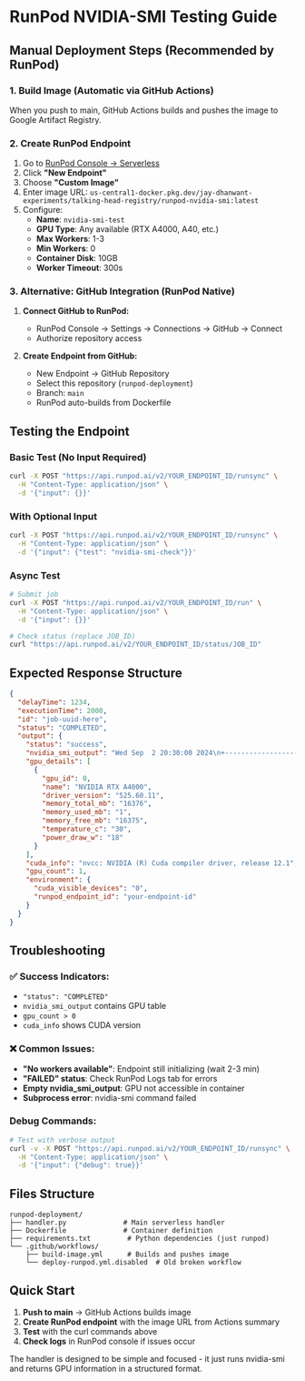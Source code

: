 # RunPod NVIDIA-SMI Testing Guide

## Manual Deployment Steps (Recommended by RunPod)

### 1. Build Image (Automatic via GitHub Actions)
When you push to main, GitHub Actions builds and pushes the image to Google Artifact Registry.

### 2. Create RunPod Endpoint
1. Go to [RunPod Console → Serverless](https://www.runpod.io/console/serverless)
2. Click **"New Endpoint"**
3. Choose **"Custom Image"**
4. Enter image URL: `us-central1-docker.pkg.dev/jay-dhanwant-experiments/talking-head-registry/runpod-nvidia-smi:latest`
5. Configure:
   - **Name**: `nvidia-smi-test`
   - **GPU Type**: Any available (RTX A4000, A40, etc.)
   - **Max Workers**: 1-3
   - **Min Workers**: 0
   - **Container Disk**: 10GB
   - **Worker Timeout**: 300s

### 3. Alternative: GitHub Integration (RunPod Native)
1. **Connect GitHub to RunPod:**
   - RunPod Console → Settings → Connections → GitHub → Connect
   - Authorize repository access

2. **Create Endpoint from GitHub:**
   - New Endpoint → GitHub Repository
   - Select this repository (`runpod-deployment`)
   - Branch: `main`
   - RunPod auto-builds from Dockerfile

## Testing the Endpoint

### Basic Test (No Input Required)
```bash
curl -X POST "https://api.runpod.ai/v2/YOUR_ENDPOINT_ID/runsync" \
  -H "Content-Type: application/json" \
  -d '{"input": {}}'
```

### With Optional Input
```bash
curl -X POST "https://api.runpod.ai/v2/YOUR_ENDPOINT_ID/runsync" \
  -H "Content-Type: application/json" \
  -d '{"input": {"test": "nvidia-smi-check"}}'
```

### Async Test
```bash
# Submit job
curl -X POST "https://api.runpod.ai/v2/YOUR_ENDPOINT_ID/run" \
  -H "Content-Type: application/json" \
  -d '{"input": {}}'

# Check status (replace JOB_ID)
curl "https://api.runpod.ai/v2/YOUR_ENDPOINT_ID/status/JOB_ID"
```

## Expected Response Structure

```json
{
  "delayTime": 1234,
  "executionTime": 2000,
  "id": "job-uuid-here",
  "status": "COMPLETED",
  "output": {
    "status": "success",
    "nvidia_smi_output": "Wed Sep  2 20:30:00 2024\n+-----------------------------------------------------------------------------+\n| NVIDIA-SMI 525.60.11    Driver Version: 525.60.11    CUDA Version: 12.1     |\n|-------------------------------+----------------------+----------------------+\n| GPU  Name        Persistence-M| Bus-Id        Disp.A | Volatile Uncorr. ECC |\n| Fan  Temp  Perf  Pwr:Usage/Cap|         Memory-Usage | GPU-Util  Compute M. |\n|===============================+======================+======================|\n|   0  NVIDIA RTX A4000    Off  | 00000000:00:05.0 Off |                  Off |\n| 41%   30C    P8    18W / 140W |      1MiB / 16376MiB |      0%      Default |\n+-------------------------------+----------------------+----------------------+",
    "gpu_details": [
      {
        "gpu_id": 0,
        "name": "NVIDIA RTX A4000",
        "driver_version": "525.60.11",
        "memory_total_mb": "16376",
        "memory_used_mb": "1",
        "memory_free_mb": "16375",
        "temperature_c": "30",
        "power_draw_w": "18"
      }
    ],
    "cuda_info": "nvcc: NVIDIA (R) Cuda compiler driver, release 12.1",
    "gpu_count": 1,
    "environment": {
      "cuda_visible_devices": "0",
      "runpod_endpoint_id": "your-endpoint-id"
    }
  }
}
```

## Troubleshooting

### ✅ Success Indicators:
- `"status": "COMPLETED"`
- `nvidia_smi_output` contains GPU table
- `gpu_count > 0`
- `cuda_info` shows CUDA version

### ❌ Common Issues:
- **"No workers available"**: Endpoint still initializing (wait 2-3 min)
- **"FAILED" status**: Check RunPod Logs tab for errors
- **Empty nvidia_smi_output**: GPU not accessible in container
- **Subprocess error**: nvidia-smi command failed

### Debug Commands:
```bash
# Test with verbose output
curl -v -X POST "https://api.runpod.ai/v2/YOUR_ENDPOINT_ID/runsync" \
  -H "Content-Type: application/json" \
  -d '{"input": {"debug": true}}'
```

## Files Structure
```
runpod-deployment/
├── handler.py              # Main serverless handler
├── Dockerfile              # Container definition
├── requirements.txt         # Python dependencies (just runpod)
└── .github/workflows/
    ├── build-image.yml      # Builds and pushes image
    └── deploy-runpod.yml.disabled  # Old broken workflow
```

## Quick Start
1. **Push to main** → GitHub Actions builds image
2. **Create RunPod endpoint** with the image URL from Actions summary
3. **Test** with the curl commands above
4. **Check logs** in RunPod console if issues occur

The handler is designed to be simple and focused - it just runs nvidia-smi and returns GPU information in a structured format.